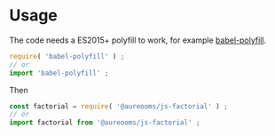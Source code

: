 # Usage

The code needs a ES2015+ polyfill to work, for example
[babel-polyfill](https://babeljs.io/docs/usage/polyfill).
```js
require( 'babel-polyfill' ) ;
// or
import 'babel-polyfill' ;
```

Then
```js
const factorial = require( '@aureooms/js-factorial' ) ;
// or
import factorial from '@aureooms/js-factorial' ;
```
